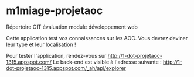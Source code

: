 # m1miage-projetaoc
Répertoire GIT évaluation module développement web

Cette application test vos connaissances sur les AOC. Vous devrez deviner leur type et leur localisation !

Pour tester l'application, rendez-vous sur http://1-dot-projetaoc-1315.appspot.com/
Le back-end est visible à l'adresse suivante : http://1-dot-projetaoc-1315.appspot.com/_ah/api/explorer


